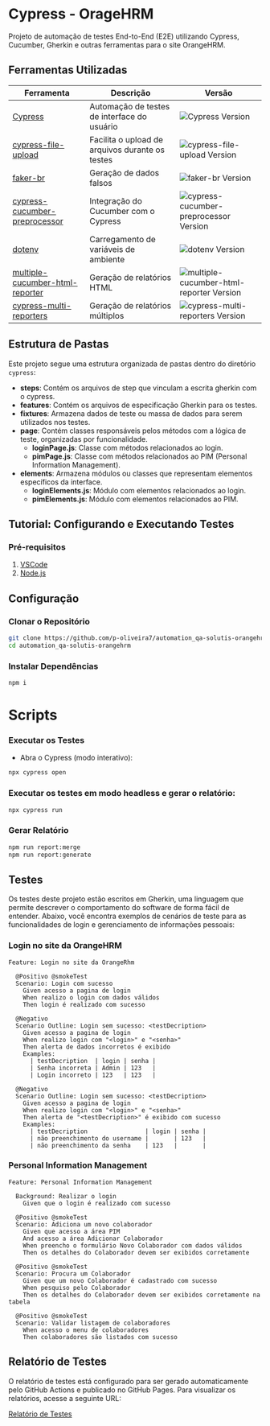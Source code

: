 # Cypress - OrageHRM

Projeto de automação de testes End-to-End (E2E) utilizando Cypress, Cucumber, Gherkin e outras ferramentas para o site OrangeHRM.

## Ferramentas Utilizadas

| Ferramenta | Descrição | Versão |
|------------|-----------|--------|
| [Cypress](https://www.npmjs.com/package/cypress) | Automação de testes de interface do usuário | ![Cypress Version](https://img.shields.io/badge/cypress-v13.3.1-brightgreen) |
| [cypress-file-upload](https://www.npmjs.com/package/cypress-file-upload) | Facilita o upload de arquivos durante os testes | ![cypress-file-upload Version](https://img.shields.io/badge/cypress--file--upload-v5.0.8-brightgreen) |
| [faker-br](https://www.npmjs.com/package/faker-br) | Geração de dados falsos | ![faker-br Version](https://img.shields.io/badge/faker--br-v0.4.1-brightgreen) |
| [cypress-cucumber-preprocessor](https://www.npmjs.com/package/cypress-cucumber-preprocessor) | Integração do Cucumber com o Cypress | ![cypress-cucumber-preprocessor Version](https://img.shields.io/badge/cypress--cucumber--preprocessor-v4.3.1-brightgreen) |
| [dotenv](https://www.npmjs.com/package/dotenv) | Carregamento de variáveis de ambiente | ![dotenv Version](https://img.shields.io/badge/dotenv-v16.3.1-brightgreen) |
| [multiple-cucumber-html-reporter](https://www.npmjs.com/package/multiple-cucumber-html-reporter) | Geração de relatórios HTML | ![multiple-cucumber-html-reporter Version](https://img.shields.io/badge/multiple--cucumber--html--reporter-v3.5.0-brightgreen) |
| [cypress-multi-reporters](https://www.npmjs.com/package/cypress-multi-reporters) | Geração de relatórios múltiplos | ![cypress-multi-reporters Version](https://img.shields.io/badge/cypress--multi--reporters-v1.6.3-brightgreen) |

## Estrutura de Pastas
Este projeto segue uma estrutura organizada de pastas dentro do diretório `cypress`:

- **steps**: Contém os arquivos de step que vinculam a  escrita gherkin com o cypress.
- **features**: Contém os arquivos de especificação Gherkin para os testes.
- **fixtures**: Armazena dados de teste ou massa de dados para serem utilizados nos testes.
- **page**: Contém classes responsáveis pelos métodos com a lógica de teste, organizadas por funcionalidade.
  - **loginPage.js**: Classe com métodos relacionados ao login.
  - **pimPage.js**: Classe com métodos relacionados ao PIM (Personal Information Management).
- **elements**: Armazena módulos ou classes que representam elementos específicos da interface.
  - **loginElements.js**: Módulo com elementos relacionados ao login.
  - **pimElements.js**: Módulo com elementos relacionados ao PIM.

## Tutorial: Configurando e Executando Testes

### Pré-requisitos
1. [VSCode](https://code.visualstudio.com/)
2. [Node.js](https://nodejs.org/)

## Configuração

### Clonar o Repositório
```bash
git clone https://github.com/p-oliveira7/automation_qa-solutis-orangehrm.git
cd automation_qa-solutis-orangehrm
```
### Instalar Dependências
```bash
npm i
```
# Scripts
### Executar os Testes
- Abra o Cypress (modo interativo):
```bash
npx cypress open
```
### Executar os testes em modo headless e gerar o relatório:

```bash
npx cypress run
```
### Gerar Relatório

```bash
npm run report:merge
npm run report:generate
```
## Testes

Os testes deste projeto estão escritos em Gherkin, uma linguagem que permite descrever o comportamento do software de forma fácil de entender. Abaixo, você encontra exemplos de cenários de teste para as funcionalidades de login e gerenciamento de informações pessoais:

### Login no site da OrangeHRM
```gherkin
Feature: Login no site da OrangeRhm

  @Positivo @smokeTest
  Scenario: Login com sucesso
    Given acesso a pagina de login
    When realizo o login com dados válidos
    Then login é realizado com sucesso

  @Negativo
  Scenario Outline: Login sem sucesso: <testDecription>
    Given acesso a pagina de login
    When realizo login com "<login>" e "<senha>"
    Then alerta de dados incorretos é exibido
    Examples:
      | testDecription  | login | senha |
      | Senha incorreta | Admin | 123   |
      | Login incorreto | 123   | 123   |

  @Negativo
  Scenario Outline: Login sem sucesso: <testDecription>
    Given acesso a pagina de login
    When realizo login com "<login>" e "<senha>"
    Then alerta de "<testDecription>" é exibido com sucesso
    Examples:
      | testDecription                | login | senha |
      | não preenchimento do username |       | 123   |
      | não preenchimento da senha    | 123   |       |

```
### Personal Information Management
```gherkin
Feature: Personal Information Management

  Background: Realizar o login
    Given que o login é realizado com sucesso

  @Positivo @smokeTest
  Scenario: Adiciona um novo colaborador
    Given que acesso a área PIM
    And acesso a área Adicionar Colaborador
    When preencho o formulário Novo Colaborador com dados válidos
    Then os detalhes do Colaborador devem ser exibidos corretamente
    
  @Positivo @smokeTest
  Scenario: Procura um Colaborador
    Given que um novo Colaborador é cadastrado com sucesso
    When pesquiso pelo Colaborador
    Then os detalhes do Colaborador devem ser exibidos corretamente na tabela

  @Positivo @smokeTest
  Scenario: Validar listagem de colaboradores
    When acesso o menu de colaboradores
    Then colaboradores são listados com sucesso
```
## Relatório de Testes

O relatório de testes está configurado para ser gerado automaticamente pelo GitHub Actions e publicado no GitHub Pages. Para visualizar os relatórios, acesse a seguinte URL:

[Relatório de Testes](https://p-oliveira7.github.io/automation_qa-solutis-orangehrm/)

